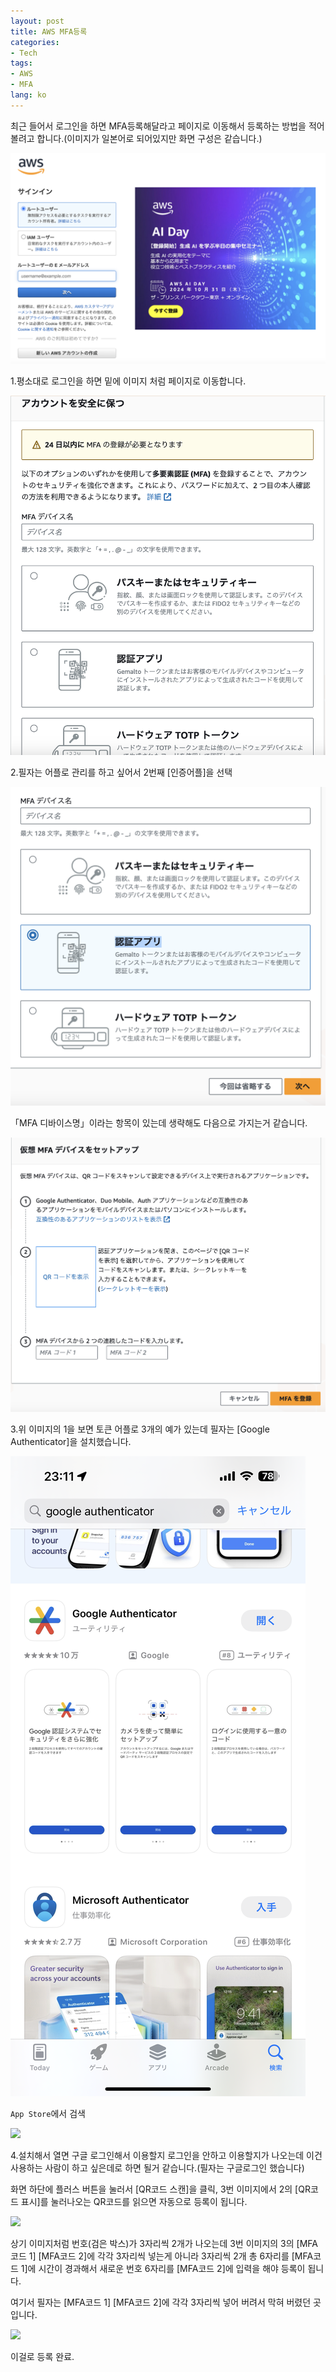 ```yaml
---
layout: post
title: AWS MFA등록
categories: 
- Tech
tags:
- AWS
- MFA
lang: ko
---
```


최근 들어서 로그인을 하면 MFA등록해달라고 페이지로 이동해서 등록하는 방법을 적어 볼려고 합니다.(이미지가 일본어로 되어있지만 화면 구성은 같습니다.)

<img src="/assets/img/aws/aws-mfa1.png">

1.평소대로 로그인을 하면 밑에 이미지 처럼 페이지로 이동합니다.

<img src="/assets/img/aws/aws-mfa2.png">

2.필자는 어플로 관리를 하고 싶어서 2번째 [인증어플]을 선택

<img src="/assets/img/aws/aws-mfa3.png">

「MFA 디바이스명」이라는 항목이 있는데 생략해도 다음으로 가지는거 같습니다.

<img src="/assets/img/aws/aws-mfa4.png">

3.위 이미지의 1을 보면 토큰 어플로 3개의 예가 있는데 필자는 [Google Authenticator]을 설치했습니다.

<img src="/assets/img/aws/aws-mfa5.png">

```App Store```에서 검색

<img src="/assets/img/aws/aws-mfa6.png">

4.설치해서 열면 구글 로그인해서 이용할지 로그인을 안하고 이용할지가 나오는데 이건 사용하는 사람이 하고 싶은데로 하면 될거 같습니다.(필자는 구글로그인 했습니다)

화면 하단에 플러스 버튼을 눌러서 [QR코드 스캔]을 클릭, 3번 이미지에서 2의 [QR코드 표시]를 눌러나오는 QR코드를 읽으면 자동으로 등록이 됩니다.

<img src="/assets/img/aws/aws-mfa7.png">

상기 이미지처럼 번호(검은 박스)가 3자리씩 2개가 나오는데 3번 이미지의 3의 [MFA코드 1] [MFA코드 2]에 각각 3자리씩 넣는게 아니라 3자리씩 2개 총 6자리를 [MFA코드 1]에 시간이 경과해서 새로운 번호 6자리를 [MFA코드 2]에 입력을 해야 등록이 됩니다.

여기서 필자는 [MFA코드 1] [MFA코드 2]에 각각 3자리씩 넣어 버려서 막혀 버렸던 곳입니다.

<img src="/assets/img/aws/aws-mfa8.png">

이걸로 등록 완료.